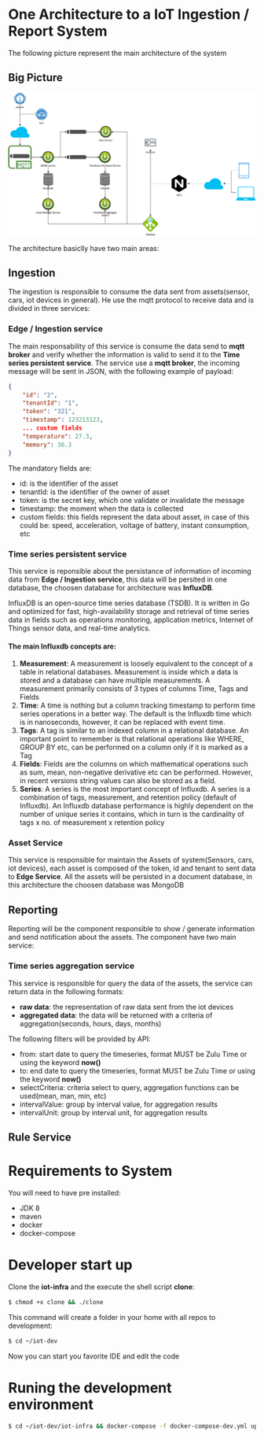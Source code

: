 # One Architecture to a IoT Ingestion / Report System

The following picture represent the main architecture of the system

## Big Picture

![alt BigPicture](images/iot.png)

The architecture basiclly have two main areas:

## Ingestion

The ingestion is responsible to consume the data sent from assets(sensor, cars, iot devices in general). He use the mqtt protocol to receive data and is divided in three services:

### Edge / Ingestion service

The main responsability of this service is consume the data send to **mqtt broker** and verify whether the information is valid to send it to the **Time series persistent service**. The service use a **mqtt broker**, the incoming message will be sent in JSON, with the following example of payload:

```json
{
    "id": "2", 
    "tenantId": "1", 
    "token": "321", 
    "timestamp": 123213123, 
    ... custom fields
    "temperature": 27.3, 
    "memory": 36.3
}
```

The mandatory fields are:
 - id: is the identifier of the asset
 - tenantId: is the identifier of the owner of asset
 - token: is the secret key, which one validate or invalidate the message
 - timestamp: the moment when the data is collected
 - custom fields: this fields represent the data about asset, in case of this could be: speed, acceleration, voltage of battery, instant consumption, etc

### Time series persistent service

This service is reponsible about the persistance of information of incoming data from **Edge / Ingestion service**, this data will be persited in one database, the choosen database for architecture was **InfluxDB**.

InfluxDB is an open-source time series database (TSDB). It is written in Go and optimized for fast, high-availability storage and retrieval of time series data in fields such as operations monitoring, application metrics, Internet of Things sensor data, and real-time analytics.

#### The main Influxdb concepts are:

1. **Measurement**: A measurement is loosely equivalent to the concept of a table in relational databases. Measurement is inside which a data is stored and a database can have multiple measurements. A measurement primarily consists of 3 types of columns Time, Tags and Fields
2. **Time**: A time is nothing but a column tracking timestamp to perform time series operations in a better way. The default is the Influxdb time which is in nanoseconds, however, it can be replaced with event time.
3. **Tags**: A tag is similar to an indexed column in a relational database. An important point to remember is that relational operations like WHERE, GROUP BY etc, can be performed on a column only if it is marked as a Tag
4. **Fields**: Fields are the columns on which mathematical operations such as sum, mean, non-negative derivative etc can be performed. However, in recent versions string values can also be stored as a field.
5. **Series**: A series is the most important concept of Influxdb. A series is a combination of tags, measurement, and retention policy (default of Influxdb). An Influxdb database performance is highly dependent on the number of unique series it contains, which in turn is the cardinality of tags x no. of measurement x retention policy

### Asset Service

This service is responsible for maintain the Assets of system(Sensors, cars, iot devices), each asset is composed of the token, id and tenant to sent data to **Edge Service**. All the assets will be persisted in a document database, in this architecture the choosen database was MongoDB

## Reporting

Reporting will be the component responsible to show / generate information and send notification about the assets. The component have two main service:

### Time series aggregation service

This service is responsible for query the data of the assets, the service can return data in the following formats:
 - **raw data**: the representation of raw data sent from the iot devices
 - **aggregated data**: the data will be returned with a criteria of aggregation(seconds, hours, days, months)

The following filters will be provided by API:

 - from: start date to query the timeseries, format MUST be Zulu Time or using the keyword **now()**
 - to: end date to query the timeseries, format MUST be Zulu Time or using the keyword **now()** 
 - selectCriteria: criteria select to query, aggregation functions can be used(mean, man, min, etc)
 - intervalValue: group by interval value, for aggregation results
 - intervalUnit: group by interval unit, for aggregation results
 

## Rule Service


# Requirements to System

You will need to have pre installed:
 - JDK 8
 - maven
 - docker
 - docker-compose
 
# Developer start up

Clone the **iot-infra** and the execute the shell script **clone**:

```sh
$ chmod +x clone && ./clone
```

This command will create a folder in your home with all repos to development:

```sh
$ cd ~/iot-dev
```

Now you can start you favorite IDE and edit the code

# Runing the development environment

```sh
$ cd ~/iot-dev/iot-infra && docker-compose -f docker-compose-dev.yml up -d --build
```
 
 
